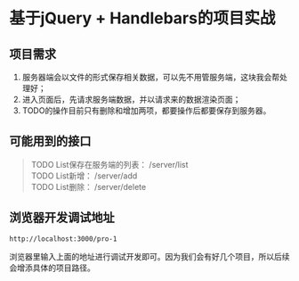 # 基于jQuery + Handlebars的项目实战

## 项目需求

1. 服务器端会以文件的形式保存相关数据，可以先不用管服务端，这块我会帮处理好；
2. 进入页面后，先请求服务端数据，并以请求来的数据渲染页面；
3. TODO的操作目前只有删除和增加两项，都要操作后都要保存到服务器。

## 可能用到的接口
> TODO List保存在服务端的列表： /server/list  
> TODO List新增： /server/add  
> TODO List删除： /server/delete

## 浏览器开发调试地址  
`http://localhost:3000/pro-1`  

浏览器里输入上面的地址进行调试开发即可。因为我们会有好几个项目，所以后续会增添具体的项目路径。

